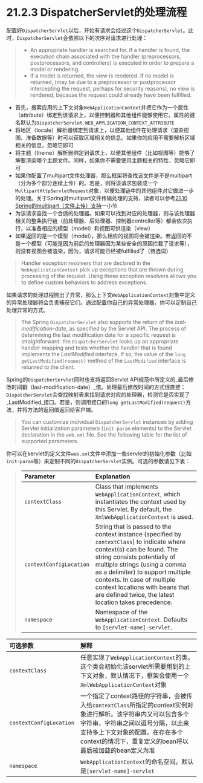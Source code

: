 # 21.2.3 DispatcherServlet的处理流程

配置好`DispatcherServlet`以后，开始有请求会经过这个`DispatcherServlet`。此时，`DispatcherServlet`会依照以下的次序对请求进行处理：

> * An appropriate handler is searched for. If a handler is found, the execution chain associated with the handler (preprocessors, postprocessors, and controllers) is executed in order to prepare a model or rendering.
> * If a model is returned, the view is rendered. If no model is returned, (may be due to a preprocessor or postprocessor intercepting the request, perhaps for security reasons), no view is rendered, because the request could already have been fulfilled.

* 首先，搜索应用的上下文对象`WebApplicationContext`并把它作为一个属性（attribute）绑定到该请求上，以便控制器和其他组件能够使用它。属性的键名默认为`DispatcherServlet.WEB_APPLICATION_CONTEXT_ATTRIBUTE`
* 将地区（locale）解析器绑定到请求上，以便其他组件在处理请求（渲染视图、准备数据等）时可以获取区域相关的信息。如果你的应用不需要解析区域相关的信息，忽略它即可
* 将主题（theme）解析器绑定到请求上，以便其他组件（比如视图等）能够了解要渲染哪个主题文件。同样，如果你不需要使用主题相关的特性，忽略它即可
* 如果你配置了multipart文件处理器，那么框架将查找该文件是不是multipart（分为多个部分连续上传）的。若是，则将该请求包装成一个`MultipartHttpServletRequest`对象，以便处理链中的其他组件对它做进一步的处理。关于Spring对multipart文件传输处理的支持，读者可以参考[21.10 Spring的multipart（文件上传）支持](../21-10/springs-multipart-file-upload-support.md)一小节
* 为该请求查找一个合适的处理器。如果可以找到对应的处理器，则与该处理器相关的整条执行链（前处理器、后处理器、控制器controller等）都会依次执行，以准备相应的模型（model）和视图可供渲染（view）
* 如果返回的是一个模型（model），那么相应的视图将会被渲染。若返回的不是一个模型（可能是因为前后的处理器因为某些安全的原因拦截了请求等），则没有视图会被渲染，因为，请求可能已经被fulfilled了（待选词）

> Handler exception resolvers that are declared in the `WebApplicationContext` pick up exceptions that are thrown during processing of the request. Using these exception resolvers allows you to define custom behaviors to address exceptions.

如果请求的处理过程抛出了异常，那么上下文`WebApplicationContext`对象中定义的异常处理器将会负责捕获它们。通过配置你自己的异常处理器，你可以定制自己处理异常的方式。

> The Spring `DispatcherServlet` also supports the return of the _last-modification-date_, as specified by the Servlet API. The process of determining the last modification date for a specific request is straightforward: the `DispatcherServlet` looks up an appropriate handler mapping and tests whether the handler that is found implements the _LastModified_ interface. If so, the value of the `long getLastModified(request)` method of the `LastModified` interface is returned to the client.

Spring的`DispatcherServlet`同时也支持返回Servlet API规范中所定义的_最后修改时间戳（last-modification-date）_值。处理最后修改时间的方式很直接：`DispatcherServlet`会查找映射表来找到请求对应的处理器，检测它是否实现了_LastModified_接口。若是，则调用接口的`long getLastModified(request)`方法，并将方法的返回值返回给客户端。

> You can customize individual `DispatcherServlet` instances by adding Servlet initialization parameters (`init-param` elements) to the Servlet declaration in the `web.xml` file. See the following table for the list of supported parameters.

你可以在servlet的定义文件`web.xml`文件中添加一些servlet的初始化参数（比如`init-param`等）来定制不同的`DispatcherServlet`实例。可选的参数请见下表：

> | Parameter | Explanation |
> | :-- | :-- |
> | `contextClass` | Class that implements `WebApplicationContext`, which instantiates the context used by this Servlet. By default, the `XmlWebApplicationContext` is used. |
> | `contextConfigLocation` | String that is passed to the context instance (specified by `contextClass`) to indicate where context(s) can be found. The string consists potentially of multiple strings (using a comma as a delimiter) to support multiple contexts. In case of multiple context locations with beans that are defined twice, the latest location takes precedence. |
> | `namespace` | Namespace of the `WebApplicationContext`. Defaults to `[servlet-name]-servlet`. |

| 可选参数 | 解释 |
| :-- | :-- |
| `contextClass` | 任意实现了`WebApplicationContext`的类。这个类会初始化该servlet所需要用到的上下文对象，默认情况下，框架会使用一个`XmlWebApplicationContext`对象 |
| `contextConfigLocation` | 一个指定了context路径的字符串，会被传入给`contextClass`所指定的context实例对象进行解析。该字符串内又可以包含多个字符串，字符串之间以逗号分隔，以此来支持多上下文对象的配置。在存在多个context的情况下，重复定义的bean将以最后被加载的bean定义为准 |
| `namespace` | `WebApplicationContext`的命名空间。默认是`[servlet-name]-servlet` |  

